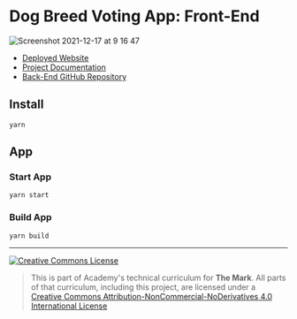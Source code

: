 # Dog Breed Voting App: Front-End

![Screenshot 2021-12-17 at 9 16 47](https://user-images.githubusercontent.com/66834619/146513025-719853a8-eb04-43b0-81b9-b7777e668d5d.png)

- [Deployed Website](https://c3b3-dog-breed-voting-app.netlify.app/)
- [Project Documentation](https://www.notion.so/weareacademy/Documentation-e62fbd29aa124bd2a69214809331f2d8)
- [Back-End GitHub Repository](https://github.com/nicolasrosal98/dog-breed-voting-app-backend)

## Install

`yarn`

  
## App

### Start App

`yarn start`

### Build App

`yarn build`

-----

<a rel="license" href="http://creativecommons.org/licenses/by-nc-nd/4.0/"><img alt="Creative Commons License" style="border-width:0" src="https://i.creativecommons.org/l/by-nc-nd/4.0/88x31.png" /></a>

> This is part of Academy's technical curriculum for **The Mark**. All parts of that curriculum, including this project, are licensed under a <a rel="license" href="http://creativecommons.org/licenses/by-nc-nd/4.0/">Creative Commons Attribution-NonCommercial-NoDerivatives 4.0 International License</a>
